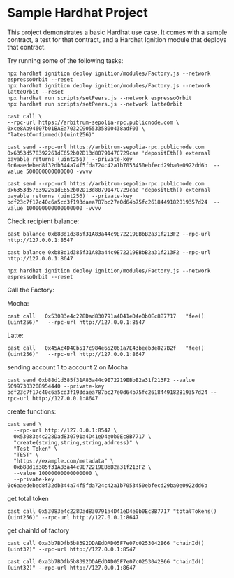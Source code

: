 # Sample Hardhat Project

This project demonstrates a basic Hardhat use case. It comes with a sample contract, a test for that contract, and a Hardhat Ignition module that deploys that contract.

Try running some of the following tasks:


```
npx hardhat ignition deploy ignition/modules/Factory.js --network espressoOrbit --reset
npx hardhat ignition deploy ignition/modules/Factory.js --network latteOrbit --reset
npx hardhat run scripts/setPeers.js --network espressoOrbit
npx hardhat run scripts/setPeers.js --network latteOrbit
```

```
cast call \
--rpc-url https://arbitrum-sepolia-rpc.publicnode.com \
0xce8Ab94607b01BAEa7032C9055335800438adF03 \
"latestConfirmed()(uint256)"
```

```
cast send --rpc-url https://arbitrum-sepolia-rpc.publicnode.com 0x6353d578392261dE652b02D13d8079147C729cae 'depositEth() external payable returns (uint256)' --private-key 0c6aaedebed8f32db344a74f5fda724c42a1b7053450ebfecd29ba0e0922dd6b  --value 500000000000000 -vvvv
```

```
cast send --rpc-url https://arbitrum-sepolia-rpc.publicnode.com 0x6353d578392261dE652b02D13d8079147C729cae 'depositEth() external payable returns (uint256)' --private-key bdf23c7f17c40c6a5cd3f193daea787bc27e0d64b75fc2618449182819357d24  --value 100000000000000000 -vvvv
```

Check recipient balance: 
```
cast balance 0xb88d1d385f31A83a44c9E72219EBbB2a31f213F2 --rpc-url http://127.0.0.1:8547
```
```
cast balance 0xb88d1d385f31A83a44c9E72219EBbB2a31f213F2 --rpc-url http://127.0.0.1:8647
```

```
npx hardhat ignition deploy ignition/modules/Factory.js --network espressoOrbit --reset
```

Call the Factory:

Mocha:
```
cast call   0x53083e4c228Dad830791a4D41eD4e0b0Ec8B7717   "fee()(uint256)"   --rpc-url http://127.0.0.1:8547
```

Latte:
```
cast call   0x45Ac4D4Cb517c984e652061a7E43beeb3e827B2f   "fee()(uint256)"   --rpc-url http://127.0.0.1:8647
```

sending account 1 to account 2 on Mocha
```
cast send 0xb88d1d385f31A83a44c9E72219EBbB2a31f213F2 --value 50997303208954440 --private-key bdf23c7f17c40c6a5cd3f193daea787bc27e0d64b75fc2618449182819357d24 --rpc-url http://127.0.0.1:8647
```

create functions:
```
cast send \
  --rpc-url http://127.0.0.1:8547 \
  0x53083e4c228Dad830791a4D41eD4e0b0Ec8B7717 \
  "create(string,string,string,address)" \
  "Test Token" \
  "TEST" \
  "https://example.com/metadata" \
  0xb88d1d385f31A83a44c9E72219EBbB2a31f213F2 \
  --value 10000000000000000 \
  --private-key 0c6aaedebed8f32db344a74f5fda724c42a1b7053450ebfecd29ba0e0922dd6b
```

get total token 
```
cast call 0x53083e4c228Dad830791a4D41eD4e0b0Ec8B7717 "totalTokens()(uint256)" --rpc-url http://127.0.0.1:8647
```

get chainId of factory
```
cast call 0xa3b7BDfb5b8392DDAEdDAD05F7e07c0253042B66 "chainId()(uint32)" --rpc-url http://127.0.0.1:8547

cast call 0xa3b7BDfb5b8392DDAEdDAD05F7e07c0253042B66 "chainId()(uint32)" --rpc-url http://127.0.0.1:8647
```